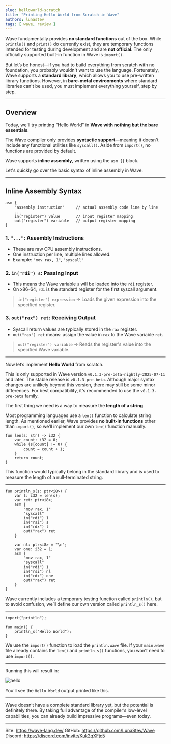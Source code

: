 ```yaml
---
slug: helloworld-scratch
title: "Printing Hello World from Scratch in Wave"
authors: lunastev
tags: [ wave, review ]
---
```


Wave fundamentally provides **no standard functions** out of the box. While `println()` and `print()` do currently exist, they are temporary functions intended for testing during development and are **not official**. The only officially supported built-in function in Wave is `import()`.

But let’s be honest—if you had to build everything from scratch with no foundation, you probably wouldn't want to use the language. Fortunately, Wave supports a **standard library**, which allows you to use pre-written library functions. However, in **bare-metal environments** where standard libraries can't be used, you must implement everything yourself, step by step.

---

## Overview

Today, we'll try printing "Hello World" in **Wave with nothing but the bare essentials**.

The Wave compiler only provides **syntactic support**—meaning it doesn't include any functional utilities like `syscall()`. Aside from `import()`, no functions are provided by default.

Wave supports **inline assembly**, written using the `asm {}` block.

Let's quickly go over the basic syntax of inline assembly in Wave.

---

## Inline Assembly Syntax

```
asm {
    "assembly instruction"     // actual assembly code line by line
    ...
    in("register") value       // input register mapping
    out("register") variable   // output register mapping
}
```

### 1. `"..."`: Assembly Instructions

- These are raw CPU assembly instructions.
- One instruction per line, multiple lines allowed.
- Example: `"mov rax, 1"`, `"syscall"`

### 2. `in("rdi") s`: Passing Input

- This means the Wave variable `s` will be loaded into the `rdi` register.
- On x86-64, `rdi` is the standard register for the first syscall argument.

> `in("register") expression`
> -> Loads the given expression into the specified register.

### 3. `out("rax") ret`: Receiving Output

- Syscall return values are typically stored in the `rax` register.
- `out("rax") ret` means: assign the value in `rax` to the Wave variable `ret`.

> `out("register") variable`
> -> Reads the register's value into the specified Wave variable.

---

Now let’s implement **Hello World** from scratch.

This is only supported in Wave version `v0.1.3-pre-beta-nightly-2025-07-11` and later. The stable release is `v0.1.3-pre-beta`. Although major syntax changes are unlikely beyond this version, there may still be some minor differences. For best compatibility, it's recommended to use the `v0.1.3-pre-beta` family.

The first thing we need is a way to measure the **length of a string**.

Most programming languages use a `len()` function to calculate string length. As mentioned earlier, Wave provides **no built-in functions** other than `import()`, so we’ll implement our own `len()` function manually.

```wave
fun len(s: str) -> i32 {
    var count: i32 = 0;
    while (s[count] != 0) {
        count = count + 1;
    }
    return count;
}
```

This function would typically belong in the standard library and is used to measure the length of a null-terminated string.

---

```wave
fun println_s(s: ptr<i8>) {
    var l: i32 = len(s);
    var ret: ptr<i8>;
    asm {
        "mov rax, 1"
        "syscall"
        in("rdi") 1
        in("rsi") s
        in("rdx") l
        out("rax") ret
    }

    var nl: ptr<i8> = "\n";
    var one: i32 = 1;
    asm {
        "mov rax, 1"
        "syscall"
        in("rdi") 1
        in("rsi") nl
        in("rdx") one
        out("rax") ret
    }
}
```

Wave currently includes a temporary testing function called `println()`, but to avoid confusion, we’ll define our own version called `println_s()` here.

---

```wave
import("println");

fun main() {
    println_s("Hello World");
}
```

We use the `import()` function to load the `println.wave` file. If your `main.wave` file already contains the `len()` and `println_s()` functions, you won’t need to use `import()`.

---

Running this will result in:

![hello](https://dev-to-uploads.s3.amazonaws.com/uploads/articles/t8pu99gpwlnbe0ca2sbw.png)

You’ll see the `Hello World` output printed like this.

---

Wave doesn’t have a complete standard library yet, but the potential is definitely there. By taking full advantage of the compiler’s low-level capabilities, you can already build impressive programs—even today.

---

Site: https://wave-lang.dev/
GitHub: https://github.com/LunaStev/Wave
Discord: https://discord.com/invite/Kuk2qXFjc5